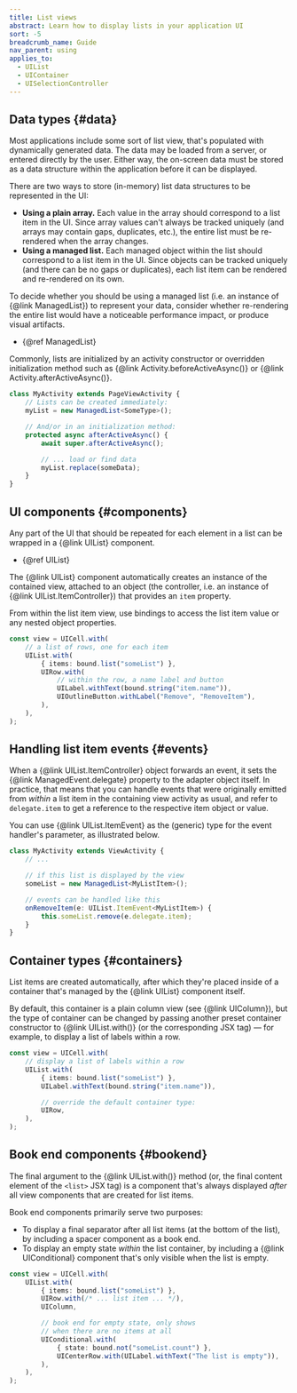 ```yaml
---
title: List views
abstract: Learn how to display lists in your application UI
sort: -5
breadcrumb_name: Guide
nav_parent: using
applies_to:
  - UIList
  - UIContainer
  - UISelectionController
---
```


## Data types {#data}

Most applications include some sort of list view, that's populated with dynamically generated data. The data may be loaded from a server, or entered directly by the user. Either way, the on-screen data must be stored as a data structure within the application before it can be displayed.

There are two ways to store (in-memory) list data structures to be represented in the UI:

- **Using a plain array.** Each value in the array should correspond to a list item in the UI. Since array values can't always be tracked uniquely (and arrays may contain gaps, duplicates, etc.), the entire list must be re-rendered when the array changes.
- **Using a managed list.** Each managed object within the list should correspond to a list item in the UI. Since objects can be tracked uniquely (and there can be no gaps or duplicates), each list item can be rendered and re-rendered on its own.

To decide whether you should be using a managed list (i.e. an instance of {@link ManagedList}) to represent your data, consider whether re-rendering the entire list would have a noticeable performance impact, or produce visual artifacts.

- {@ref ManagedList}

Commonly, lists are initialized by an activity constructor or overridden initialization method such as {@link Activity.beforeActiveAsync()} or {@link Activity.afterActiveAsync()}.

```ts
class MyActivity extends PageViewActivity {
	// Lists can be created immediately:
	myList = new ManagedList<SomeType>();

	// And/or in an initialization method:
	protected async afterActiveAsync() {
		await super.afterActiveAsync();

		// ... load or find data
		myList.replace(someData);
	}
}
```

## UI components {#components}

Any part of the UI that should be repeated for each element in a list can be wrapped in a {@link UIList} component.

- {@ref UIList}

The {@link UIList} component automatically creates an instance of the contained view, attached to an object (the controller, i.e. an instance of {@link UIList.ItemController}) that provides an `item` property.

From within the list item view, use bindings to access the list item value or any nested object properties.

```ts
const view = UICell.with(
	// a list of rows, one for each item
	UIList.with(
		{ items: bound.list("someList") },
		UIRow.with(
			// within the row, a name label and button
			UILabel.withText(bound.string("item.name")),
			UIOutlineButton.withLabel("Remove", "RemoveItem"),
		),
	),
);
```

## Handling list item events {#events}

When a {@link UIList.ItemController} object forwards an event, it sets the {@link ManagedEvent.delegate} property to the adapter object itself. In practice, that means that you can handle events that were originally emitted from _within_ a list item in the containing view activity as usual, and refer to `delegate.item` to get a reference to the respective item object or value.

You can use {@link UIList.ItemEvent} as the (generic) type for the event handler's parameter, as illustrated below.

```ts
class MyActivity extends ViewActivity {
	// ...

	// if this list is displayed by the view
	someList = new ManagedList<MyListItem>();

	// events can be handled like this
	onRemoveItem(e: UIList.ItemEvent<MyListItem>) {
		this.someList.remove(e.delegate.item);
	}
}
```

## Container types {#containers}

List items are created automatically, after which they're placed inside of a container that's managed by the {@link UIList} component itself.

By default, this container is a plain column view (see {@link UIColumn}), but the type of container can be changed by passing another preset container constructor to {@link UIList.with()} (or the corresponding JSX tag) — for example, to display a list of labels within a row.

```ts
const view = UICell.with(
	// display a list of labels within a row
	UIList.with(
		{ items: bound.list("someList") },
		UILabel.withText(bound.string("item.name")),

		// override the default container type:
		UIRow,
	),
);
```

## Book end components {#bookend}

The final argument to the {@link UIList.with()} method (or, the final content element of the `<list>` JSX tag) is a component that's always displayed _after_ all view components that are created for list items.

Book end components primarily serve two purposes:

- To display a final separator after all list items (at the bottom of the list), by including a spacer component as a book end.
- To display an empty state _within_ the list container, by including a {@link UIConditional} component that's only visible when the list is empty.

```ts
const view = UICell.with(
	UIList.with(
		{ items: bound.list("someList") },
		UIRow.with(/* ... list item ... */),
		UIColumn,

		// book end for empty state, only shows
		// when there are no items at all
		UIConditional.with(
			{ state: bound.not("someList.count") },
			UICenterRow.with(UILabel.withText("The list is empty")),
		),
	),
);
```

